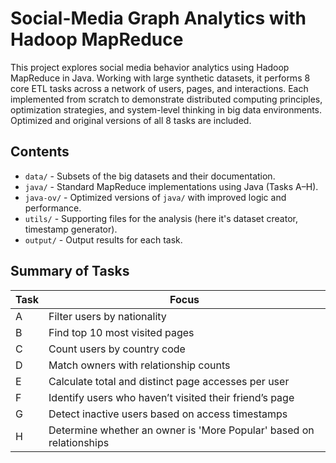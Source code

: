 # Social-Media Graph Analytics with Hadoop MapReduce

This project explores social media behavior analytics using Hadoop MapReduce in Java. Working with large synthetic datasets, it performs 8 core ETL tasks across a network of users, pages, and interactions. Each implemented from scratch to demonstrate distributed computing principles, optimization strategies, and system-level thinking in big data environments. Optimized and original versions of all 8 tasks are included.

## Contents

- `data/` - Subsets of the big datasets and their documentation.
- `java/` - Standard MapReduce implementations using Java (Tasks A–H).
- `java-ov/` - Optimized versions of `java/` with improved logic and performance.
- `utils/` - Supporting files for the analysis (here it's dataset creator, timestamp generator).
- `output/` - Output results for each task.

## Summary of Tasks  

| Task | Focus |
|------|-------|
| A | Filter users by nationality |
| B | Find top 10 most visited pages |
| C | Count users by country code |
| D | Match owners with relationship counts |
| E | Calculate total and distinct page accesses per user |
| F | Identify users who haven’t visited their friend’s page |
| G | Detect inactive users based on access timestamps |
| H | Determine whether an owner is 'More Popular' based on relationships |



